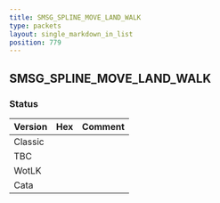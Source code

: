 ```yaml
---
title: SMSG_SPLINE_MOVE_LAND_WALK
type: packets
layout: single_markdown_in_list
position: 779
---
```


## SMSG_SPLINE_MOVE_LAND_WALK

### Status

Version | Hex | Comment
---------- | ---------- | ---------- 
Classic |  |  
TBC |  |  
WotLK |  |  
Cata |  |  
